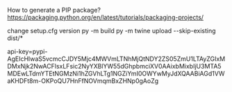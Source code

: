 How to generate a PIP package?
https://packaging.python.org/en/latest/tutorials/packaging-projects/

change setup.cfg version
py -m build
py -m twine upload --skip-existing dist/*

api-key=pypi-AgEIcHlwaS5vcmcCJDY5Mjc4MWVmLTNhMjQtNDY2ZS05ZmU1LTAyZGIxMDMxNjk2NwACFlsxLFsic2NyYXBlYW55dGhpbmciXV0AAixbMixbIjU3MTA5MDEwLTdmYTEtNGMzNi1hZGVhLTg1NGZiYmI0OWYwMyJdXQAABiAGd1VWaKHDFt8m-OKPoQU7HnFfNOVmqmBxZHNp0gAoZg